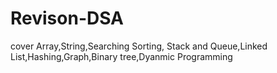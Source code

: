 # Revison-DSA
cover Array,String,Searching Sorting, Stack and Queue,Linked List,Hashing,Graph,Binary tree,Dyanmic Programming 
